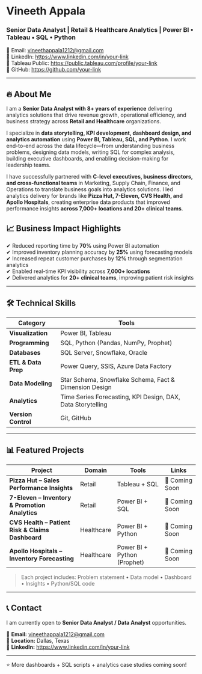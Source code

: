 # Vineeth Appala  
### Senior Data Analyst | Retail & Healthcare Analytics | Power BI • Tableau • SQL • Python
 
📧 Email: vineethappala1212@gmail.com  
🔗 LinkedIn: https://www.linkedin.com/in/your-link  
🔗 Tableau Public: https://public.tableau.com/profile/your-link  
🔗 GitHub: https://github.com/your-link  

---

## 🔥 About Me
I am a **Senior Data Analyst with 8+ years of experience** delivering analytics solutions that drive revenue growth, operational efficiency, and business strategy across **Retail and Healthcare** organizations.

I specialize in **data storytelling, KPI development, dashboard design, and analytics automation** using **Power BI, Tableau, SQL, and Python**. I work end-to-end across the data lifecycle—from understanding business problems, designing data models, writing SQL for complex analysis, building executive dashboards, and enabling decision-making for leadership teams.

I have successfully partnered with **C-level executives, business directors, and cross-functional teams** in Marketing, Supply Chain, Finance, and Operations to translate business goals into analytics solutions. I led analytics delivery for brands like **Pizza Hut, 7-Eleven, CVS Health, and Apollo Hospitals**, creating enterprise data products that improved performance insights **across 7,000+ locations and 20+ clinical teams**.

## 📈 Business Impact Highlights
✔ Reduced reporting time by **70%** using Power BI automation  
✔ Improved inventory planning accuracy by **25%** using forecasting models  
✔ Increased repeat customer purchases by **12%** through segmentation analytics  
✔ Enabled real-time KPI visibility across **7,000+ locations**  
✔ Delivered analytics for **20+ clinical teams**, improving patient risk insights 

  ---

## 🛠 Technical Skills

| Category | Tools |
|----------|-------|
| **Visualization** | Power BI, Tableau |
| **Programming** | SQL, Python (Pandas, NumPy, Prophet) |
| **Databases** | SQL Server, Snowflake, Oracle |
| **ETL & Data Prep** | Power Query, SSIS, Azure Data Factory |
| **Data Modeling** | Star Schema, Snowflake Schema, Fact & Dimension Design |
| **Analytics** | Time Series Forecasting, KPI Design, DAX, Data Storytelling |
| **Version Control** | Git, GitHub |

---

## 📊 Featured Projects

| Project | Domain | Tools | Links |
|----------|--------|--------|-------|
| **Pizza Hut – Sales Performance Insights** | Retail | Tableau + SQL | 🔗 Coming Soon |
| **7-Eleven – Inventory & Promotion Analytics** | Retail | Power BI + SQL | 🔗 Coming Soon |
| **CVS Health – Patient Risk & Claims Dashboard** | Healthcare | Power BI + Python | 🔗 Coming Soon |
| **Apollo Hospitals – Inventory Forecasting** | Healthcare | Power BI + Python (Prophet) | 🔗 Coming Soon |

> Each project includes: Problem statement • Data model • Dashboard • Insights • Python/SQL code

---

## 📞 Contact
I am currently open to **Senior Data Analyst / Data Analyst** opportunities.

📩 **Email:** vineethappala1212@gmail.com  
📍 **Location:** Dallas, Texas  
🔗 **LinkedIn:** https://www.linkedin.com/in/your-link  

---
⭐ More dashboards + SQL scripts + analytics case studies coming soon!
